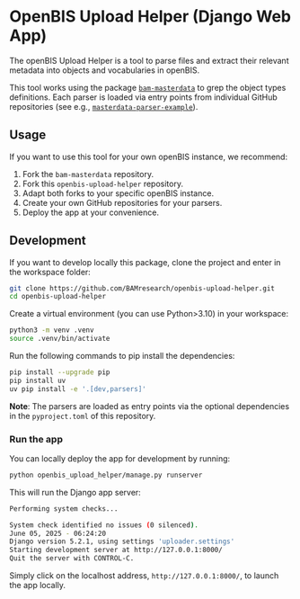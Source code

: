 # OpenBIS Upload Helper (Django Web App)

The openBIS Upload Helper is a tool to parse files and extract their relevant metadata into objects and vocabularies in openBIS.

This tool works using the package [`bam-masterdata`](https://github.com/BAMresearch/bam-masterdata) to grep the object types definitions. Each parser is loaded via entry points from individual GitHub repositories (see e.g., [`masterdata-parser-example`](https://github.dev/BAMresearch/masterdata-parser-example)).


## Usage

If you want to use this tool for your own openBIS instance, we recommend:
1. Fork the `bam-masterdata` repository.
2. Fork this `openbis-upload-helper` repository.
3. Adapt both forks to your specific openBIS instance.
4. Create your own GitHub repositories for your parsers.
5. Deploy the app at your convenience.

## Development

If you want to develop locally this package, clone the project and enter in the workspace folder:

```sh
git clone https://github.com/BAMresearch/openbis-upload-helper.git
cd openbis-upload-helper
```

Create a virtual environment (you can use Python>3.10) in your workspace:

```sh
python3 -m venv .venv
source .venv/bin/activate
```

Run the following commands to pip install the dependencies:
```sh
pip install --upgrade pip
pip install uv
uv pip install -e '.[dev,parsers]'
```

**Note**: The parsers are loaded as entry points via the optional dependencies in the `pyproject.toml` of this repository.

### Run the app

You can locally deploy the app for development by running:
```sh
python openbis_upload_helper/manage.py runserver
```

This will run the Django app server:
```sh
Performing system checks...

System check identified no issues (0 silenced).
June 05, 2025 - 06:24:20
Django version 5.2.1, using settings 'uploader.settings'
Starting development server at http://127.0.0.1:8000/
Quit the server with CONTROL-C.
```

Simply click on the localhost address, `http://127.0.0.1:8000/`, to launch the app locally.
